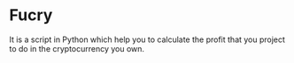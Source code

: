 # Fucry

It is a script in Python which help you to calculate the profit that you project to do in the cryptocurrency you own. 

